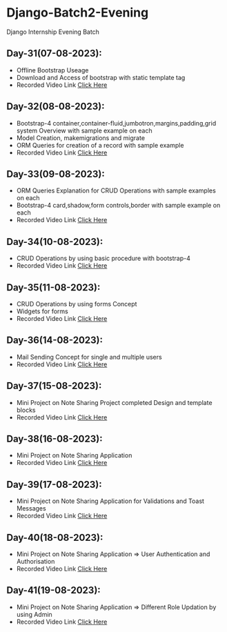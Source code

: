 # Django-Batch2-Evening
Django Internship Evening Batch 

## Day-31(07-08-2023):
  - Offline Bootstrap Useage
  - Download and Access of bootstrap with static template tag
  - Recorded Video Link [Click Here]()
## Day-32(08-08-2023):
  - Bootstrap-4 container,container-fluid,jumbotron,margins,padding,grid system Overview with sample example on each
  - Model Creation, makemigrations and migrate
  - ORM Queries for creation of a record with sample example
  - Recorded Video Link [Click Here]()
## Day-33(09-08-2023):
  - ORM Queries Explanation for CRUD Operations with sample examples on each
  - Bootstrap-4 card,shadow,form controls,border with sample example on each
  - Recorded Video Link [Click Here]()
## Day-34(10-08-2023):
  - CRUD Operations by using basic procedure with bootstrap-4
  - Recorded Video Link [Click Here]()
## Day-35(11-08-2023):
  - CRUD Operations by using forms Concept
  - Widgets for forms
  - Recorded Video Link [Click Here]()
## Day-36(14-08-2023):
  - Mail Sending Concept for single and multiple users
  - Recorded Video Link [Click Here]()
## Day-37(15-08-2023):
  - Mini Project on Note Sharing Project completed Design and template blocks
  - Recorded Video Link [Click Here]()
## Day-38(16-08-2023):
  - Mini Project on Note Sharing Application
  - Recorded Video Link [Click Here]()
## Day-39(17-08-2023):
  - Mini Project on Note Sharing Application for Validations and Toast Messages
  - Recorded Video Link [Click Here]()
## Day-40(18-08-2023):
  - Mini Project on Note Sharing Application => User Authentication and Authorisation
  - Recorded Video Link [Click Here]()
## Day-41(19-08-2023):
  - Mini Project on Note Sharing Application => Different Role Updation by using Admin
  - Recorded Video Link [Click Here]()
